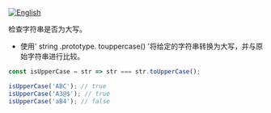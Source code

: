 
<a href="./README.md" target="_blank"><img src="https://img.shields.io/badge/-English-gray" alt="English"/></a>

检查字符串是否为大写。

- 使用' string .prototype. touppercase() '将给定的字符串转换为大写，并与原始字符串进行比较。

```js
const isUpperCase = str => str === str.toUpperCase();
```

```js
isUpperCase('ABC'); // true
isUpperCase('A3@$'); // true
isUpperCase('aB4'); // false
```
